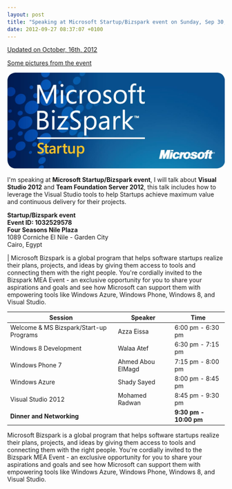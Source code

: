 ```yaml
---
layout: post
title: "Speaking at Microsoft Startup/Bizspark event on Sunday, Sep 30, 2012"
date: 2012-09-27 08:37:07 +0100
---
```


[Updated on October, 16th, 2012](https://mohamedradwan-devops.github.io/events/ "Bizspark event pictures") 

[Some pictures from the event](https://mohamedradwan-devops.github.io/events/ "Bizspark event pictures")

[![bizspark_startup](/assets/img/2012/09/bizspark_startup.jpg)](/assets/img/2012/09/bizspark_startup.jpg)

I'm speaking at **Microsoft Startup/Bizspark event**, I will talk about **Visual Studio 2012** and **Team Foundation Server 2012**, this talk includes how to leverage the Visual Studio tools to help Startups achieve maximum value and continuous delivery for their projects.

**Startup/Bizspark event**  
**Event ID: 1032529578**  
**Four Seasons Nile Plaza**  
1089 Corniche El Nile - Garden City  
Cairo, Egypt

| Microsoft Bizspark is a global program that helps software startups realize their plans, projects, and ideas by giving them access to tools and connecting them with the right people. You're cordially invited to the Bizspark MEA Event - an exclusive opportunity for you to share your aspirations and goals and see how Microsoft can support them with empowering tools like Windows Azure, Windows Phone, Windows 8, and Visual Studio. 

| **Session** | **Speaker** | **Time** |
| --- | --- | --- |
| Welcome & MS Bizspark/Start-up Programs | Azza Eissa | 6:00 pm - 6:30 pm |
| Windows 8 Development | Walaa Atef | 6:30 pm - 7:15 pm |
| Windows Phone 7 | Ahmed Abou ElMagd | 7:15 pm - 8:00 pm |
| Windows Azure | Shady Sayed | 8:00 pm - 8:45 pm |
| Visual Studio 2012 | Mohamed Radwan | 8:45 pm - 9:30 pm |
| **Dinner and Networking** | | **9:30 pm - 10:00 pm** |

Microsoft Bizspark is a global program that helps software startups realize their plans, projects, and ideas by giving them access to tools and connecting them with the right people. You're cordially invited to the Bizspark MEA Event - an exclusive opportunity for you to share your aspirations and goals and see how Microsoft can support them with empowering tools like Windows Azure, Windows Phone, Windows 8, and Visual Studio.

